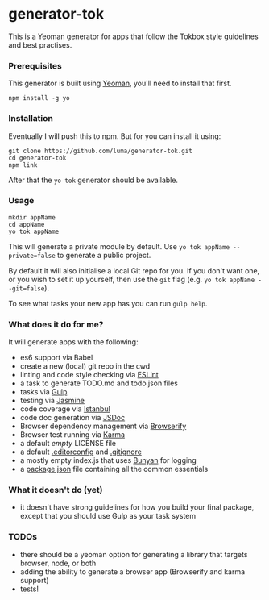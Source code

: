 # generator-tok

This is a Yeoman generator for apps that follow the Tokbox style guidelines and best practises.

### Prerequisites

This generator is built using [Yeoman](http://yeoman.io/), you'll need to install that first.

```
npm install -g yo
```


### Installation

Eventually I will push this to npm. But for you can install it using:

```
git clone https://github.com/luma/generator-tok.git
cd generator-tok
npm link
```

After that the `yo tok` generator should be available.

### Usage

```
mkdir appName
cd appName
yo tok appName
```

This will generate a private module by default. Use `yo tok appName --private=false` to generate a public project.

By default it will also initialise a local Git repo for you. If you don't want one, or you wish to set it up yourself, then use the `git` flag (e.g. `yo tok appName --git=false`).

To see what tasks your new app has you can run `gulp help`.


### What does it do for me?

It will generate apps with the following:
* es6 support via Babel
* create a new (local) git repo in the cwd
* linting and code style checking via [ESLint](http://eslint.org/)
* a task to generate TODO.md and todo.json files
* tasks via [Gulp](http://gulpjs.com/)
* testing via [Jasmine](http://jasmine.github.io/)
* code coverage via [Istanbul](https://gotwarlost.github.io/istanbul/)
* code doc generation via [JSDoc](http://usejsdoc.org/)
* Browser dependency management via [Browserify](http://browserify.org/)
* Browser test running via [Karma](http://karma-runner.github.io)
* a default *empty* LICENSE file
* a default [.editorconfig](http://editorconfig.org) and [.gitignore](https://help.github.com/articles/ignoring-files/)
* a mostly empty index.js that uses [Bunyan](https://github.com/trentm/node-bunyan) for logging
* a [package.json](https://docs.npmjs.com/files/package.json) file containing all the common essentials


### What it doesn't do (yet)

* it doesn't have strong guidelines for how you build your final package, except that you should use Gulp as your task system


### TODOs

* there should be a yeoman option for generating a library that targets browser, node, or both
* adding the ability to generate a browser app (Browserify and karma support)
* tests!
